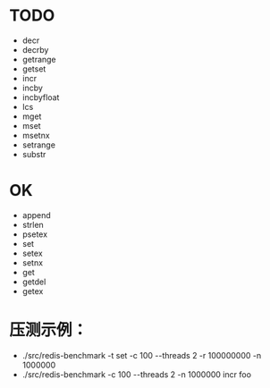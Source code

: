 # TODO

- decr
- decrby
- getrange
- getset
- incr
- incby
- incbyfloat
- lcs
- mget
- mset
- msetnx
- setrange
- substr

# OK

- append
- strlen
- psetex
- set
- setex
- setnx
- get
- getdel
- getex

# 压测示例：

- ./src/redis-benchmark -t set -c 100 --threads 2 -r 100000000 -n 1000000
- ./src/redis-benchmark -c 100 --threads 2 -n 1000000 incr foo